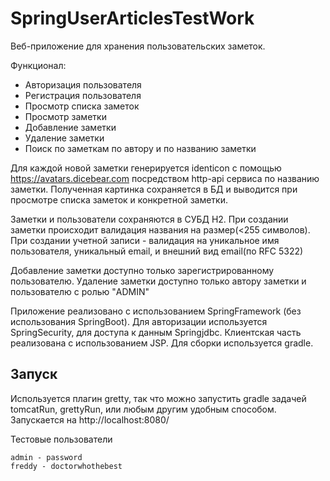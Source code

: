 # SpringUserArticlesTestWork

Веб-приложение для хранения пользовательских заметок.

Функционал:
- Авторизация пользователя
- Регистрация пользователя 
- Просмотр списка заметок
- Просмотр заметки
- Добавление заметки
- Удаление заметки
- Поиск по заметкам по автору и по названию заметки
 
Для каждой новой заметки генерируется identicon с помощью
https://avatars.dicebear.com посредством http-api сервиса по названию заметки. Полученная картинка
сохраняется в БД и выводится при просмотре списка заметок и конкретной заметки.

Заметки и пользователи сохраняются в СУБД H2.
При создании заметки происходит валидация названия на размер(<255 символов).
При создании учетной записи - валидация на уникальное имя пользователя, уникальный email, и внешний вид email(по RFC 5322)  

Добавление заметки доступно только зарегистрированному пользователю.
Удаление заметки доступно только автору заметки и пользователю с ролью "ADMIN"

Приложение реализовано с использованием SpringFramework (без
использования SpringBoot). Для авторизации используется SpringSecurity, для
доступа к данным Springjdbc. Клиентская часть реализована с
использованием JSP. Для сборки используется gradle.

## Запуск
Используется плагин gretty, так что можно запустить gradle задачей tomcatRun, grettyRun, или любым другим удобным способом. Запускается на http://localhost:8080/ 

Тестовые пользователи
```
admin - password
freddy - doctorwhothebest
```
